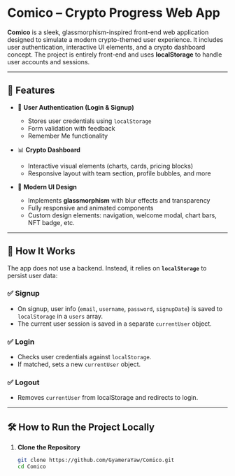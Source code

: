 # Comico – Crypto Progress Web App

**Comico** is a sleek, glassmorphism-inspired front-end web application designed to simulate a modern crypto-themed user experience. It includes user authentication, interactive UI elements, and a crypto dashboard concept. The project is entirely front-end and uses **localStorage** to handle user accounts and sessions.

---

## 🚀 Features

- 🔐 **User Authentication (Login & Signup)**
  - Stores user credentials using `localStorage`
  - Form validation with feedback
  - Remember Me functionality

- 📊 **Crypto Dashboard**
  - Interactive visual elements (charts, cards, pricing blocks)
  - Responsive layout with team section, profile bubbles, and more

- 🎨 **Modern UI Design**
  - Implements **glassmorphism** with blur effects and transparency
  - Fully responsive and animated components
  - Custom design elements: navigation, welcome modal, chart bars, NFT badge, etc.

---

## 🧠 How It Works

The app does not use a backend. Instead, it relies on **`localStorage`** to persist user data:

### ✅ Signup
- On signup, user info (`email`, `username`, `password`, `signupDate`) is saved to `localStorage` in a `users` array.
- The current user session is saved in a separate `currentUser` object.

### ✅ Login
- Checks user credentials against `localStorage`.
- If matched, sets a new `currentUser` object.

### ✅ Logout
- Removes `currentUser` from localStorage and redirects to login.

---

## 🛠 How to Run the Project Locally

1. **Clone the Repository**
   ```bash
   git clone https://github.com/GyameraYaw/Comico.git
   cd Comico
